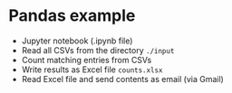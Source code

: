 # Pandas example

- Jupyter notebook (.ipynb file)
- Read all CSVs from the directory `./input`
- Count matching entries from CSVs
- Write results as Excel file `counts.xlsx`
- Read Excel file and send contents as email (via Gmail)
